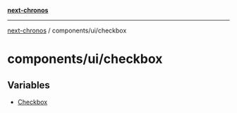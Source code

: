 [**next-chronos**](../../../README.md)

***

[next-chronos](../../../README.md) / components/ui/checkbox

# components/ui/checkbox

## Variables

- [Checkbox](variables/Checkbox.md)
